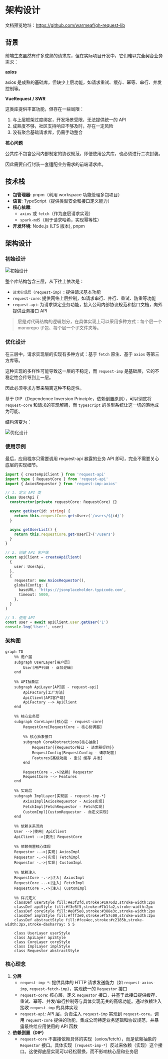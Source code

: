 # 架构设计

文档预览地址：https://github.com/warmeaf/gh-request-lib

## 背景

前端生态虽然有许多成熟的请求库，但在实际项目开发中，它们难以完全契合业务需求：

**axios**

axios 是成熟的基础库，但缺少上层功能，如请求重试、缓存、幂等、串行、并发控制等。

**VueRequest / SWR**

这类库提供丰富功能，但存在一些局限：

1. 与上层框架过度绑定，开发场景受限，无法提供统一的 API
2. 成熟度不够，社区支持响应不够及时，存在一定风险
3. 没有聚合基础请求库，仍需手动整合

**核心问题**

公共库不包含公司内部制定的协议规范，即便使用公共库，也必须进行二次封装。

因此需要自行封装一套适配业务需求的前端请求库。

## 技术栈

- **包管理器**: pnpm（利用 workspace 功能管理多包项目）
- **语言**: TypeScript（提供类型安全和接口定义能力）
- **核心依赖**:
  - `axios` 或 `fetch`（作为底层请求实现）
  - `spark-md5`（用于请求哈希，实现幂等性）
- **开发环境**: Node.js (LTS 版本), pnpm

## 架构设计

### 初始设计

![初始设计](./assets/design01.png)

整个库结构包含三层，从下往上依次是：

- `请求实现层（request-imp）`: 提供请求基本功能
- `request-core`: 提供网络上层控制，如请求串行、并行、重试、防重等功能
- `request-api`: 为请求绑定业务功能，接入公司内部协议规范和接口文档，向外提供业务接口 API

> 层是对代码结构的逻辑划分，在具体实现上可以采用多种方式：每个层一个 monorepo 子包、每个层一个子文件夹等。

### 优化设计

在三层中，请求实现层的实现有多种方式：基于 `fetch` 原生、基于 `axios` 等第三方库等。

这种实现的多样性可能导致这一层的不稳定，而 `request-imp` 是基础层，它的不稳定性会传导到上一层。

因此必须寻求方案来隔离这种不稳定性。

基于 DIP（Dependence Inversion Principle，依赖倒置原则），可以彻底将 `request-core` 和请求的实现解耦，而 `typescript` 的类型系统让这一切的落地成为可能。

结构演变为：

![优化设计](./assets/design02.png)

### 使用示例

最后，应用程序只需要调用 request-api 暴露的业务 API 即可，完全不需要关心底层的实现细节。

```typescript
import { createApiClient } from 'request-api'
import type { RequestCore } from 'request-api'
import { AxiosRequestor } from 'request-imp-axios'

// 1. 定义 API 类
class UserApi {
  constructor(private requestCore: RequestCore) {}

  async getUser(id: string) {
    return this.requestCore.get<User>(`/users/${id}`)
  }

  async getUserList() {
    return this.requestCore.get<User[]>('/users')
  }
}

// 2. 创建 API 客户端
const apiClient = createApiClient(
  {
    user: UserApi,
  },
  {
    requestor: new AxiosRequestor(),
    globalConfig: {
      baseURL: 'https://jsonplaceholder.typicode.com',
      timeout: 5000,
    },
  }
)

// 3. 使用 API
const user = await apiClient.user.getUser('1')
console.log('User:', user)
```

### 架构图

```mermaid
graph TD
    %% 用户层
    subgraph UserLayer[用户层]
        User[用户代码 - 业务逻辑]
    end

    %% API抽象层
    subgraph ApiLayer[API层 - request-api]
        ApiFactory[工厂方法]
        ApiClient[API客户端]
        ApiFactory --> ApiClient
    end

    %% 核心业务层
    subgraph CoreLayer[核心层 - request-core]
        RequestCore[RequestCore - 核心协调器]

        %% 核心抽象接口
        subgraph CoreAbstractions[核心抽象]
            Requestor{{Requestor接口 - 请求器契约}}
            RequestConfig[RequestConfig - 请求配置]
            Features[高级功能 - 重试 缓存 并发]
        end

        RequestCore -.->|依赖| Requestor
        RequestCore --> Features
    end

    %% 实现层
    subgraph ImplLayer[实现层 - request-imp-*]
        AxiosImpl[AxiosRequestor - Axios实现]
        FetchImpl[FetchRequestor - Fetch实现]
        CustomImpl[CustomRequestor - 自定义实现]
    end

    %% 依赖关系流向
    User -->|使用| ApiClient
    ApiClient -->|委托| RequestCore

    %% 依赖倒置核心体现
    Requestor -.->|实现| AxiosImpl
    Requestor -.->|实现| FetchImpl
    Requestor -.->|实现| CustomImpl

    %% 依赖注入
    RequestCore -.->|注入| AxiosImpl
    RequestCore -.->|注入| FetchImpl
    RequestCore -.->|注入| CustomImpl

    %% 样式定义
    classDef userStyle fill:#e3f2fd,stroke:#1976d2,stroke-width:2px
    classDef apiStyle fill:#f3e5f5,stroke:#7b1fa2,stroke-width:2px
    classDef coreStyle fill:#e8f5e8,stroke:#388e3c,stroke-width:2px
    classDef implStyle fill:#fff3e0,stroke:#f57c00,stroke-width:2px
    classDef abstractStyle fill:#fce4ec,stroke:#c2185b,stroke-width:3px,stroke-dasharray: 5 5

    class UserLayer userStyle
    class ApiLayer apiStyle
    class CoreLayer coreStyle
    class ImplLayer implStyle
    class Requestor abstractStyle
```

### 核心理念

1. **分层**
   - `request-imp-*`: 提供具体的 HTTP 请求发送能力（如 `request-axios-imp`, `request-fetch-imp`），实现统一的 `Requestor` 接口
   - `request-core`: 核心层，定义 `Requestor` 接口，并基于此接口提供缓存、重试、幂等、并发/串行控制等与具体实现无关的高级功能。通过依赖注入接收 `request-imp` 的具体实现
   - `request-api`: API 层，负责注入 `request-imp` 实现到 `request-core`，调用 `request-core` 提供的功能，集成公司特定业务逻辑和协议规范，并暴露最终给应用使用的 API 函数
2. **依赖倒置（DIP）**
   - `request-core` 不直接依赖具体的实现（axios/fetch），而是依赖抽象的 `Requestor` 接口。具体实现（`request-imp-*`）反过来依赖（实现）这个接口。这使得底层实现可以轻松替换，而不影响核心层和业务层
